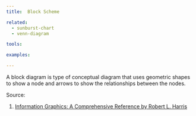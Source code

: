 ```yaml
---
title:  Block Scheme

related:
  - sunburst-chart
  - venn-diagram

tools:

examples:

---
```


A block diagram is type of conceptual diagram that uses geometric shapes to show a node and arrows to show the relationships between the nodes.

<!--more-->

Source: 
1. [Information Graphics: A Comprehensive Reference by Robert L. Harris](https://books.google.com/books?id=LT1RXREvkGIC)
